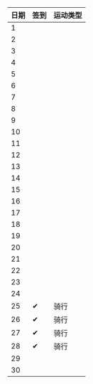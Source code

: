 日期|签到|运动类型
:---------------|:---------------|:---------------
1| | |
2| | |
3| | |
4| | |
5| | |
6| | |
7| | |
8| | |
9| | |
10| | |
11| | |
12| | |
13| | |
14| | |
15| | |
16| | |
17| | |
18| | |
19| | |
20| | |
21| | |
22| | |
23| | |
24| | |
25|✔|骑行|
26|✔|骑行|
27|✔|骑行|
28|✔|骑行|
29| | |
30| | |
